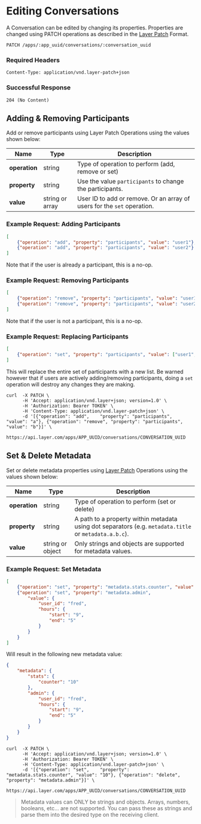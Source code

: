# Editing Conversations

A Conversation can be edited by changing its properties.  Properties are changed using PATCH operations as described in the [Layer Patch](https://github.com/layerhq/layer-patch) Format.

```request
PATCH /apps/:app_uuid/conversations/:conversation_uuid
```

### Required Headers

```text
Content-Type: application/vnd.layer-patch+json
```

### Successful Response

```text
204 (No Content)
```

## Adding &amp; Removing Participants

Add or remove participants using Layer Patch Operations using the values shown below:

| Name    |  Type | Description |
|---------|-------|-------------|
| **operation** | string | Type of operation to perform (add, remove or set) |
| **property**  | string | Use the value `participants` to change the participants. |
| **value**     | string or array | User ID to add or remove.  Or an array of users for the `set` operation. |


### Example Request: Adding Participants

```json
[
    {"operation": "add", "property": "participants", "value": "user1"},
    {"operation": "add", "property": "participants", "value": "user2"}
]
```

Note that if the user is already a participant, this is a no-op.

### Example Request: Removing Participants

```json
[
    {"operation": "remove", "property": "participants", "value": "user1"},
    {"operation": "remove", "property": "participants", "value": "user2"}
]
```

Note that if the user is not a participant, this is a no-op.

### Example Request: Replacing Participants

```json
[
    {"operation": "set", "property": "participants", "value": ["user1", "user2", "user3"]}
]
```

This will replace the entire set of participants with a new list. Be warned however that if users are actively adding/removing participants, doing a `set` operation will destroy any changes they are making.

```console
curl  -X PATCH \
      -H 'Accept: application/vnd.layer+json; version=1.0' \
      -H 'Authorization: Bearer TOKEN' \
      -H 'Content-Type: application/vnd.layer-patch+json' \
      -d '[{"operation": "add",    "property": "participants", "value": "a"}, {"operation": "remove", "property": "participants", "value": "b"}]' \
      https://api.layer.com/apps/APP_UUID/conversations/CONVERSATION_UUID
```

## Set &amp; Delete Metadata
Set or delete metadata properties using [Layer Patch](https://github.com/layerhq/layer-patch#the-operations-array) Operations using the values shown below:

| Name    |  Type | Description |
|---------|-------|-------------|
| **operation** | string | Type of operation to perform (set or delete) |
| **property**  | string | A path to a property within metadata using dot separators (e.g. `metadata.title` or `metadata.a.b.c`). |
| **value**     | string or object | Only strings and objects are supported for metadata values. |


### Example Request: Set Metadata
```json
[
    {"operation": "set", "property": "metadata.stats.counter", "value": "10"},
    {"operation": "set", "property": "metadata.admin",
        "value": {
            "user_id": "fred",
            "hours": {
                "start": "9",
                "end": "5"
            }
        }
    }
]
```

Will result in the following new metadata value:
```json
{
    "metadata": {
        "stats": {
            "counter": "10"
        },
        "admin": {
            "user_id": "fred",
            "hours": {
                "start": "9",
                "end": "5"
            }
        }
    }
}
```

```console
curl  -X PATCH \
      -H 'Accept: application/vnd.layer+json; version=1.0' \
      -H 'Authorization: Bearer TOKEN' \
      -H 'Content-Type: application/vnd.layer-patch+json' \
      -d '[{"operation": "set",    "property": "metadata.stats.counter", "value": "10"}, {"operation": "delete", "property": "metadata.admin"}]' \
      https://api.layer.com/apps/APP_UUID/conversations/CONVERSATION_UUID
```

> Metadata values can ONLY be strings and objects.  Arrays, numbers, booleans, etc... are not supported.  You can pass these as strings and parse them into the desired type on the receiving client.
